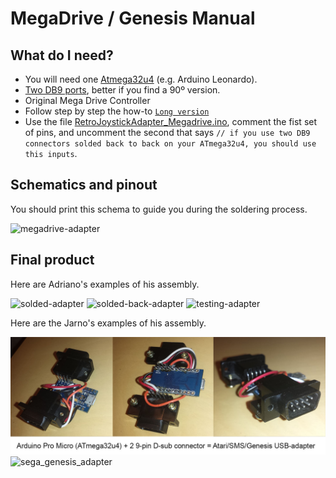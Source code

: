 # MegaDrive / Genesis Manual

## What do I need?
- You will need one [Atmega32u4](https://pt.aliexpress.com/item/New-Pro-Micro-ATmega32U4-5V-16MHz-Module-with-2-row-pin-header-For-Leonardo-best-quality/32273120508.html?spm=2114.13010608.0.0.Uv843y&detailNewVersion=&categoryId=400103) (e.g. Arduino Leonardo).
- [Two DB9 ports](https://pt.aliexpress.com/item/Type-DR9-90-degrees-bend-DR9-male-head-needle-serial-port-and-seat-DB9-RS232-9/32706812789.html?spm=2114.13010608.0.0.1YtDRt), better if you find a 90º version.
- Original Mega Drive Controller
- Follow step by step the how-to [`Long version`](https://github.com/mcgurk/Arduino-USB-HID-RetroJoystickAdapter#long-version)
- Use the file [RetroJoystickAdapter_Megadrive.ino](../RetroJoystickAdapter_Megadrive.ino), comment the fist set of pins, and uncomment the second that says `// if you use two DB9 connectors solded back to back on your ATmega32u4, you should use this inputs`.

## Schematics and pinout

You should print this schema to guide you during the soldering process.

![megadrive-adapter](pinout.jpg)

## Final product

Here are Adriano's examples of his assembly.

![solded-adapter](atmega_solded.jpg)
![solded-back-adapter](atmega_solded_back.jpg)
![testing-adapter](atmega_testing.jpg)

Here are the Jarno's examples of his assembly.

![Hardware_Atari-SMS-Genesis](../atari/Hardware_Atari-SMS-Genesis.jpg)
![sega_genesis_adapter](../Images/sega_genesis_adapter.jpg)
